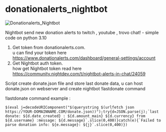 # donationalerts_nightbot
![Donationalerts_Nightbot](https://user-images.githubusercontent.com/89786075/213039339-b84dc14f-af37-4d9e-969f-ffcc88a1358d.png)


Nightbot send new donation alerts to twitch , youtube , trovo chat! - simple code on python 3.10

1) Get token from donationalerts.com.<br /> u can find your token here https://www.donationalerts.com/dashboard/general-settings/account
2) Get Nightbot auth token.<br /> how get Nightbot token read here https://community.nightdev.com/t/nightbot-alerts-in-chat/24059

Script create donate.json file and store last donate data, u can host donate.json on webserver and create nightbot !lastdonate command<br />

!lastdonate command example :<br />

```
$(eval j=decodeURIComponent("$(querystring $(urlfetch json https://YOUR-DOMAINNAME.COM/donate.json))");try{d=JSON.parse(j);`last donate: ${d.date_created} : ${d.amount_main} ${d.currency} from ${d.username} :message: ${d.message}`.slice(0,400)}catch(e){`Failed to parse donation info: ${e.message}: ${j}`.slice(0,400)})
```
